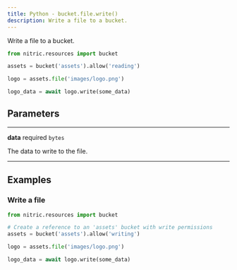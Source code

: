 ```yaml
---
title: Python - bucket.file.write()
description: Write a file to a bucket.
---
```


Write a file to a bucket.

```python
from nitric.resources import bucket

assets = bucket('assets').allow('reading')

logo = assets.file('images/logo.png')

logo_data = await logo.write(some_data)
```

## Parameters

---

**data** required `bytes`

The data to write to the file.

---

## Examples

### Write a file

```python
from nitric.resources import bucket

# Create a reference to an 'assets' bucket with write permissions
assets = bucket('assets').allow('writing')

logo = assets.file('images/logo.png')

logo_data = await logo.write(some_data)
```
